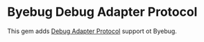 # Byebug Debug Adapter Protocol

This gem adds [Debug Adapter
Protocol](https://microsoft.github.io/debug-adapter-protocol) support ot Byebug.
